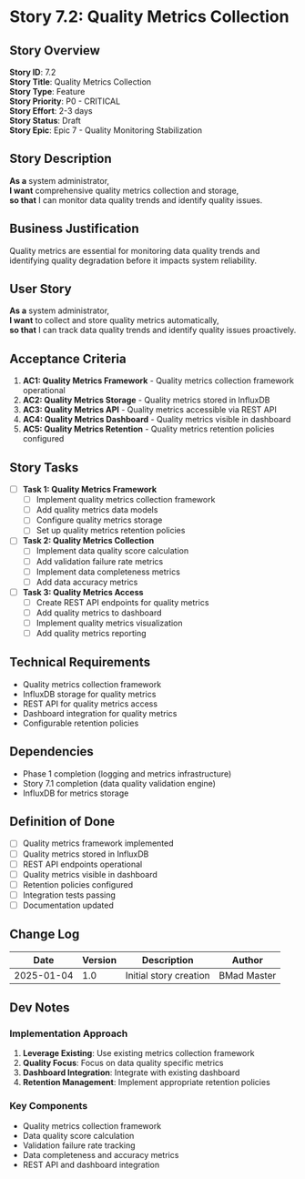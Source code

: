 # Story 7.2: Quality Metrics Collection

## Story Overview
**Story ID**: 7.2  
**Story Title**: Quality Metrics Collection  
**Story Type**: Feature  
**Story Priority**: P0 - CRITICAL  
**Story Effort**: 2-3 days  
**Story Status**: Draft  
**Story Epic**: Epic 7 - Quality Monitoring Stabilization  

## Story Description
**As a** system administrator,  
**I want** comprehensive quality metrics collection and storage,  
**so that** I can monitor data quality trends and identify quality issues.

## Business Justification
Quality metrics are essential for monitoring data quality trends and identifying quality degradation before it impacts system reliability.

## User Story
**As a** system administrator,  
**I want** to collect and store quality metrics automatically,  
**so that** I can track data quality trends and identify quality issues proactively.

## Acceptance Criteria
1. **AC1: Quality Metrics Framework** - Quality metrics collection framework operational
2. **AC2: Quality Metrics Storage** - Quality metrics stored in InfluxDB
3. **AC3: Quality Metrics API** - Quality metrics accessible via REST API
4. **AC4: Quality Metrics Dashboard** - Quality metrics visible in dashboard
5. **AC5: Quality Metrics Retention** - Quality metrics retention policies configured

## Story Tasks
- [ ] **Task 1: Quality Metrics Framework**
  - [ ] Implement quality metrics collection framework
  - [ ] Add quality metrics data models
  - [ ] Configure quality metrics storage
  - [ ] Set up quality metrics retention policies

- [ ] **Task 2: Quality Metrics Collection**
  - [ ] Implement data quality score calculation
  - [ ] Add validation failure rate metrics
  - [ ] Implement data completeness metrics
  - [ ] Add data accuracy metrics

- [ ] **Task 3: Quality Metrics Access**
  - [ ] Create REST API endpoints for quality metrics
  - [ ] Add quality metrics to dashboard
  - [ ] Implement quality metrics visualization
  - [ ] Add quality metrics reporting

## Technical Requirements
- Quality metrics collection framework
- InfluxDB storage for quality metrics
- REST API for quality metrics access
- Dashboard integration for quality metrics
- Configurable retention policies

## Dependencies
- Phase 1 completion (logging and metrics infrastructure)
- Story 7.1 completion (data quality validation engine)
- InfluxDB for metrics storage

## Definition of Done
- [ ] Quality metrics framework implemented
- [ ] Quality metrics stored in InfluxDB
- [ ] REST API endpoints operational
- [ ] Quality metrics visible in dashboard
- [ ] Retention policies configured
- [ ] Integration tests passing
- [ ] Documentation updated

## Change Log
| Date | Version | Description | Author |
|------|---------|-------------|---------|
| 2025-01-04 | 1.0 | Initial story creation | BMad Master |

## Dev Notes
### Implementation Approach
1. **Leverage Existing**: Use existing metrics collection framework
2. **Quality Focus**: Focus on data quality specific metrics
3. **Dashboard Integration**: Integrate with existing dashboard
4. **Retention Management**: Implement appropriate retention policies

### Key Components
- Quality metrics collection framework
- Data quality score calculation
- Validation failure rate tracking
- Data completeness and accuracy metrics
- REST API and dashboard integration
